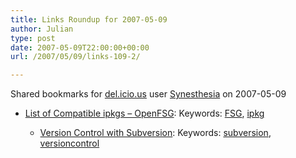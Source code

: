 ```yaml
---
title: Links Roundup for 2007-05-09
author: Julian
type: post
date: 2007-05-09T22:00:00+00:00
url: /2007/05/09/links-109-2/

---
```

Shared bookmarks for [del.icio.us][1] user  [Synesthesia][2] on 2007-05-09

  * [List of Compatible ipkgs &#8211; OpenFSG][3]: 
    Keywords: [FSG][4], [ipkg][5]</li> 
    
      * [Version Control with Subversion][6]: 
        Keywords: [subversion][7], [versioncontrol][8]</li> </ul>

 [1]: https://del.icio.us/
 [2]: https://del.icio.us/synesthesia
 [3]: https://www.openfsg.com/index.php/List_of_Compatible_ipkgs "https://www.openfsg.com/index.php/List_of_Compatible_ipkgs"
 [4]: https://del.icio.us/synesthesia/FSG
 [5]: https://del.icio.us/synesthesia/ipkg
 [6]: https://svnbook.red-bean.com/ "https://svnbook.red-bean.com/"
 [7]: https://del.icio.us/synesthesia/subversion
 [8]: https://del.icio.us/synesthesia/versioncontrol